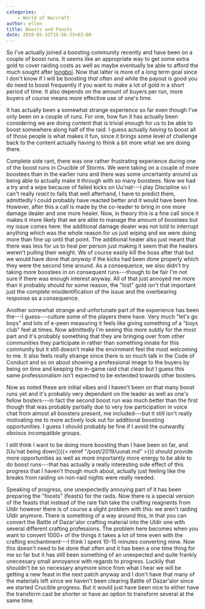 ```yaml
---
categories:
    - World of Warcraft
author: ellen
title: Boosts and Foosts
date: 2019-05-31T15:56:33+03:00
---
```

So I've actually joined a boosting community recently and have been on a couple of boost runs. It seems like an appropriate way to get some extra gold to cover raiding costs as well as maybe eventually be able to afford the much sought after [longboi](https://www.wowhead.com/item=163042/reins-of-the-mighty-caravan-brutosaur). Now that latter is more of a long term goal since I don't know if I will be boosting *that* often and while the payout is good you do need to boost frequently if you want to make a lot of gold in a short period of time. It also depends on the amount of buyers per run, more buyers of course means more effective use of one's time.

It has actually been a somewhat strange experience so far even though I've only been on a couple of runs. For one, how fun it has actually been considering we are doing content that is trivial enough for us to be able to boost somewhere along half of the raid. I guess actually *having* to boost all of those people is what makes it fun, since it brings some level of challenge back to the content actually having to think a bit more what we are doing there.
<!--more-->

Complete side rant, there was one rather frustrating experience during one of the boost runs in Crucible of Storms. We were taking on a couple of more boostees than in the earlier runs and there was some uncertainty around us being able to actually make it through with so many boostees. Now we had a try and a wipe because of failed kicks on Uu'nat---I play Discipline so I can't really *react* to fails that well afterhand, I have to predict them, admittedly I could probably have reacted better and it would have been fine. However, after this a call is made by the co-leader to bring in one more damage dealer and one more healer. Now, in theory this is a fine call since it makes it more likely that we are able to manage the amount of boostees but my issue comes here: the additional damage dealer was not told to interrupt anything which was the whole reason for us just wiping and we were doing more than fine up until that point. The additional healer also just meant that there was less for us to heal per person just making it seem that the healers weren't pulling their weight. We of course easily kill the boss after that but we would have done that *anyway* if the kicks had been done properly which they were the second time around. As a consequence, we also didn't try taking more boostees in on consequent runs---though to be fair I'm not sure if there was enough interest anyway. All of that just annoyed me more than it probably should for some reason, the "lost" gold isn't that important just the complete misidentification of the issue and the overbearing response as a consequence.

Another somewhat strange and unfortunate part of the experience has been the---I guess---culture some of the players there have. Very much "let's go boys" and lots of e-peen measuring it feels like giving something of a "boys club" feel at times. Now admittedly I'm seeing this more subtly for the most part and it's probably something that they are bringing over from other communities they participate in rather than something innate for this community but it still doesn't make the envirnment feel the most welcoming to me. It also feels really strange since there is so much talk in the Code of Conduct and so on about showing a professional image to the buyers by being on time and keeping the in-game raid chat clean but I guess this same professionalism isn't expected to be extended towards other bosters.

Now as noted these are initial vibes and I haven't been on that many boost runs yet and it's probably very dependant on the leader as well as one's fellow bosters---in fact the second boost run was much better than the first though that was probably partially due to very low participation in voice chat from almost all boosters present, me included---but it still isn't really motivating me to more actively look out for additional boosting opportunities. I guess I should probably be fine if I avoid the outwardly obvious incompatible groups.

I still think I want to be doing more boosting than I have been so far, and [Uu'nat being down]({{< relref "/post/2019/uunat.md" >}}) should provide more opportunities as well as more importantly more energy to be able to do boost runs---that has actually a really interesting side effect of this progress that I haven't though much about, actually just feeling like the breaks from raiding on non-raid nights were really needed.

Speaking of progress, one unexpectedly annoying part of it has been preparing the "foosts" (feasts) for the raids. Now there is a special version of the feasts that instead of the rare fish take the crafting reagnents from Uldir however there is of course a slight problem with this: we aren't raiding Uldir anymore. There is something of a way around this, in that you can convert the Battle of Dazar'alor crafting material into the Uldir one with several different crafting professions. The problem here becomes when you want to convert 1000+ of the things it takes a lot of time even with the crafting enchantment---I think I spent 10-15 minutes converting mine. Now this doesn't need to be done that often and it has been a one time thing for me so far  but it has still been something of an unexpected and quite frankly unecessary small annoyance with regards to progress. Luckily that shouldn't be so necessary anymore since from what I hear we will be getting a new feast in the next patch anyway and I don't have that many of the materials left since we haven't been clearing Battle of Dazar'alor since we started Crucible progress. But it would just have been nice to either have the transform cast be shorter or have an option to transform several at the same time.

